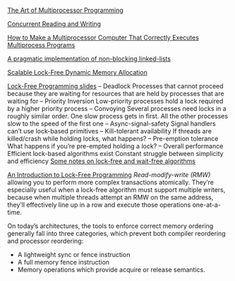 [The Art of Multiprocessor Programming](https://www.amazon.com/Art-Multiprocessor-Programming-Revised-Reprint/dp/0123973376)

[Concurrent Reading and Writing](https://lamport.azurewebsites.net/pubs/rd-wr.pdf)

[How to Make a Multiprocessor Computer That Correctly Executes Multiprocess Programs](https://lamport.azurewebsites.net/pubs/lamport-how-to-make.pdf)

[A pragmatic implementation of non-blocking linked-lists](https://www.cs.purdue.edu/homes/xyzhang/fall14/lock_free_set.pdf)

[Scalable Lock-Free Dynamic Memory Allocation](https://www.cs.tufts.edu/~nr/cs257/archive/maged-michael/pldi-2004.pdf)


[Lock-Free Programming slides](https://www.cs.cmu.edu/~410-s05/lectures/L31_LockFree.pdf)
  – Deadlock
    Processes that cannot proceed because they are waiting for resources that are held by processes that are waiting for
  – Priority Inversion
    Low-priority processes hold a lock required by a higher priority process
  – Convoying
    Several processes need locks in a roughly similar order. One slow process gets in first. All the other processes slow to the speed of the first one
  – Async-signal-safety
    Signal handlers can’t use lock-based primitives
  – Kill-tolerant availability
    If threads are killed/crash while holding locks, what happens?
  – Pre-emption tolerance
    What happens if you’re pre-empted holding a lock?
  – Overall performance
    Efficient lock-based algorithms exist
    Constant struggle between simplicity and efficiency
[Some notes on lock-free and wait-free algorithms](http://www.rossbencina.com/code/lockfree?q=~rossb/code/lockfree/)

[An Introduction to Lock-Free Programming](https://preshing.com/20120612/an-introduction-to-lock-free-programming/)
_Read-modify-write (RMW)_ allowing you to perform more complex transactions atomically. They’re especially useful when a lock-free algorithm must support multiple writers, because when multiple threads attempt an RMW on the same address, they’ll effectively line up in a row and execute those operations one-at-a-time.

On today’s architectures, the tools to enforce correct memory ordering generally fall into three categories, which prevent both compiler reordering and processor reordering:
  - A lightweight sync or fence instruction
  - A full memory fence instruction
  - Memory operations which provide acquire or release semantics.
